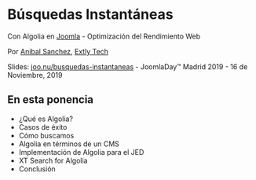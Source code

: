 # Búsquedas Instantáneas <!-- .slide: class="home" -->

Con Algolia en [Joomla](http:/joomla.org) - Optimización del Rendimiento Web

Por [Anibal Sanchez](https://blog.anibalhsanchez.com), [Extly Tech](https://extly.com)

Slides: [joo.nu/busquedas-instantaneas](https://joo.nu/busquedas-instantaneas) - JoomlaDay™ Madrid 2019 - 16 de Noviembre, 2019


## En esta ponencia

- ¿Qué es Algolia?
- Casos de éxito
- Cómo buscamos
- Algolia en términos de un CMS
- Implementación de Algolia para el JED
- XT Search for Algolia
- Conclusión
